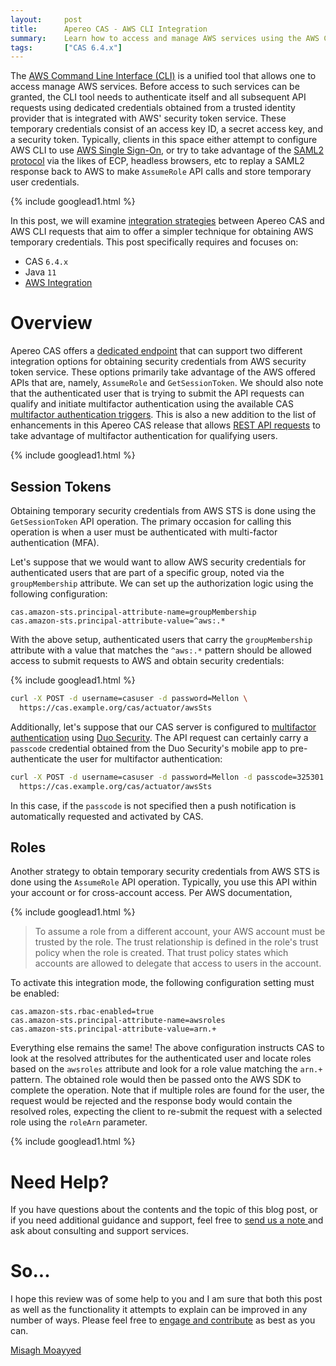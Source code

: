 ```yaml
---
layout:     post
title:      Apereo CAS - AWS CLI Integration
summary:    Learn how to access and manage AWS services using the AWS CLI, integrated with Apereo CAS for authentication and RBAC authorization.
tags:       ["CAS 6.4.x"]
---
```


The [AWS Command Line Interface (CLI)](https://aws.amazon.com/cli/) is a unified tool that allows one to access manage AWS services. Before access to such services can be granted, the CLI tool needs to authenticate itself and all subsequent API requests using dedicated credentials obtained from a trusted identity provider that is integrated with AWS' security token service. These temporary credentials consist of an access key ID, a secret access key, and a security token. Typically, clients in this space either attempt to configure AWS CLI to use [AWS Single Sign-On](https://docs.aws.amazon.com/singlesignon/latest/userguide/what-is.html), or try to take advantage of the [SAML2 protocol](https://aws.amazon.com/premiumsupport/knowledge-center/aws-cli-call-store-saml-credentials/) via the likes of ECP, headless browsers, etc to replay a SAML2 response back to AWS to make `AssumeRole` API calls and store temporary user credentials.

{% include googlead1.html  %}

In this post, we will examine [integration strategies](https://apereo.github.io/cas/6.4.x/integration/AWS-Integration.html) between Apereo CAS and AWS CLI requests that aim to offer a simpler technique for obtaining AWS temporary credentials. This post specifically requires and focuses on:

- CAS `6.4.x`
- Java `11`
- [AWS Integration](https://apereo.github.io/cas/6.4.x/integration/AWS-Integration.html)

# Overview

Apereo CAS offers a [dedicated endpoint](https://apereo.github.io/cas/6.4.x/integration/AWS-Integration.html) that can support two different integration options for obtaining security credentials from AWS security token service. These options primarily take advantage of the AWS offered APIs that are, namely, `AssumeRole` and `GetSessionToken`. We should also note that the authenticated user that is trying to submit the API requests can qualify and initiate multifactor authentication using the available CAS [multifactor authentication triggers](https://apereo.github.io/cas/6.4.x/mfa/Configuring-Multifactor-Authentication-Triggers.html). This is also a new addition to the list of enhancements in this Apereo CAS release that allows [REST API requests](https://apereo.github.io/cas/6.4.x/protocol/REST-Protocol.html) to take advantage of multifactor authentication for qualifying users.

{% include googlead1.html  %}

## Session Tokens

Obtaining temporary security credentials from AWS STS is done using the `GetSessionToken` API operation. The primary occasion for calling this operation is when a user must be authenticated with multi-factor authentication (MFA).

Let's suppose that we would want to allow AWS security credentials for authenticated users that are part of a specific group, noted via the `groupMembership` attribute. We can set up the authorization logic using the following configuration:

```properties
cas.amazon-sts.principal-attribute-name=groupMembership
cas.amazon-sts.principal-attribute-value=^aws:.*
```

With the above setup, authenticated users that carry the `groupMembership` attribute with a value that matches the `^aws:.*` pattern should be allowed access to submit requests to AWS and obtain security credentials:

{% include googlead1.html  %}

```bash
curl -X POST -d username=casuser -d password=Mellon \
  https://cas.example.org/cas/actuator/awsSts
```

Additionally, let's suppose that our CAS server is configured to [multifactor authentication](https://apereo.github.io/cas/6.4.x/mfa/Configuring-Multifactor-Authentication.html) using [Duo Security](https://apereo.github.io/cas/6.4.x/mfa/DuoSecurity-Authentication.html). The API request can certainly carry a `passcode` credential obtained from the Duo Security's mobile app to pre-authenticate the user for multifactor authentication:

```bash
curl -X POST -d username=casuser -d password=Mellon -d passcode=325301 \
  https://cas.example.org/cas/actuator/awsSts
```

In this case, if the `passcode` is not specified then a push notification is automatically requested and activated by CAS.

## Roles

Another strategy to obtain temporary security credentials from AWS STS is done using the `AssumeRole` API operation. Typically, you use this API within your account or for cross-account access. Per AWS documentation,

{% include googlead1.html  %}

> To assume a role from a different account, your AWS account must be trusted by the role. The trust relationship is defined in the role's trust policy when the role is created. That trust policy states which accounts are allowed to delegate that access to users in the account. 

To activate this integration  mode, the following configuration setting must be enabled:

```properties
cas.amazon-sts.rbac-enabled=true
cas.amazon-sts.principal-attribute-name=awsroles
cas.amazon-sts.principal-attribute-value=arn.+
```

Everything else remains the same! The above configuration instructs CAS to look at the resolved attributes for the authenticated user and locate roles based on the `awsroles` attribute and look for a role value matching the `arn.+` pattern. The obtained role would then be passed onto the AWS SDK to complete the operation. Note that if multiple roles are found for the user, the request would be rejected and the response body would contain the resolved roles, expecting the client to re-submit the request with a selected role using the `roleArn` parameter.

{% include googlead1.html  %}

# Need Help?

If you have questions about the contents and the topic of this blog post, or if you need additional guidance and support, feel free to [send us a note ](/#contact-section-header) and ask about consulting and support services.

# So...

I hope this review was of some help to you and I am sure that both this post as well as the functionality it attempts to explain can be improved in any number of ways. Please feel free to [engage and contribute][contribguide] as best as you can.

[Misagh Moayyed](https://fawnoos.com)

[contribguide]: https://apereo.github.io/cas/developer/Contributor-Guidelines.html